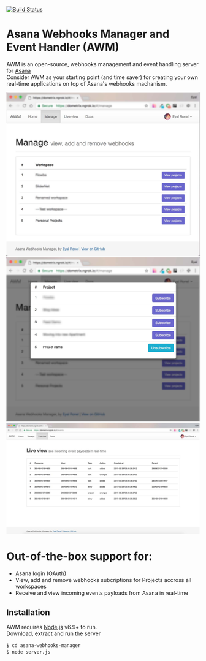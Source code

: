 [![Build Status](https://travis-ci.org/EyalRonel/asana-webhooks-manager.svg?branch=master)](https://travis-ci.org/EyalRonel/asana-webhooks-manager)

# Asana Webhooks Manager and Event Handler (AWM)
AWM is an open-source, webhooks management and event handling server for [Asana](http://www.asana.com)  
Consider AWM as your starting point (and time saver) for creating your own real-time applications on top of Asana's webhooks machanism.  

![View workspaces and projects](public/img/documentation/manage_webhooks/manage_step1.jpg "View workspaces and projects")  
![Subscribe for real-time event notifications](public/img/documentation/manage_webhooks/manage_step3.jpg "Subscribe for real-time event notifications")  
![Subscribe for real-time event notifications](public/img/documentation/events/live_view.jpg "View incoming events in real-time")  

# Out-of-the-box support for:  
  - Asana login (OAuth)  
  - View, add and remove webhooks subcriptions for Projects accross all workspaces  
  - Receive and view incoming events payloads from Asana in real-time  
  
## Installation  

AWM requires [Node.js](https://nodejs.org/) v6.9+ to run.  
Download, extract and run the server  
```sh
$ cd asana-webhooks-manager
$ node server.js
```

